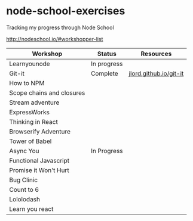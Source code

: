 # node-school-exercises

Tracking my progress through Node School

http://nodeschool.io/#workshopper-list

|Workshop|Status|Resources|
|-------------|------|---|
|Learnyounode|In progress||
|Git-it|Complete|[jlord.github.io/git-it](http://jlord.github.io/git-it)|
|How to NPM||
|Scope chains and closures||
|Stream adventure||
|ExpressWorks||
|Thinking in React||
|Browserify Adventure||
|Tower of Babel||
|Async You|In Progress|
|Functional Javascript||
|Promise it Won't Hurt||
|Bug Clinic||
|Count to 6||
|Lololodash||
|Learn you react||
